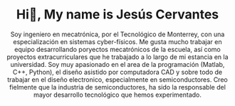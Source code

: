 <h1 align="center">
  Hi👋, My name is Jesús Cervantes
</h1>
<p align="Center">
Soy ingeniero en mecatrónica, por el Tecnológico de Monterrey, con una especialización en sistemas cyber-físicos. Me gusta mucho trabajar en equipo desarrollando poryectos mecatrónicos de la escuela, así como proyectos extracurriculares que he trabajado a lo largo de mi estancia en la universidad.  Soy muy apasionado en el area de la programación (Matlab, C++, Python), el diseño asistido por computadora CAD y sobre todo de trabajar en el diseño electronico, especialmente en semiconductores. Creo fielmente que la industria de semiconductores, ha sido la responsable del mayor desarrollo tecnológico que hemos experimentado. 
<!--
**JesusC26/JesusC26** is a ✨ _special_ ✨ repository because its `README.md` (this file) appears on your GitHub profile.

Here are some ideas to get you started:

- 🔭 I’m currently working on ...
- 🌱 I’m currently learning ...
- 👯 I’m looking to collaborate on ...
- 🤔 I’m looking for help with ...
- 💬 Ask me about ...
- 📫 How to reach me: ...
- 😄 Pronouns: ...
- ⚡ Fun fact: ...
-->
